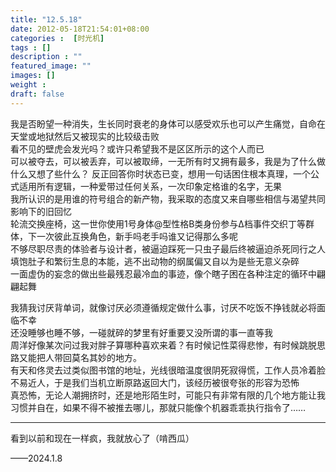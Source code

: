 ```yaml
---
title: "12.5.18"
date: 2012-05-18T21:54:01+08:00
categories :  [时光机]
tags : []
description : ""
featured_image: ""
images: []
weight : 
draft: false
---
```


我是否盼望一种消失，生长同时衰老的身体可以感受欢乐也可以产生痛觉，自命在天堂或地狱然后又被现实的比较级击败  
看不见的壁虎会发光吗？或许只希望我不是区区所示的这个人而已  
可以被夺去，可以被丢弃，可以被取缔，一无所有时又拥有最多，我是为了什么做什么又想了些什么？<!--more-->
反正回答你时状态已变，想用一句话困住根本真理，一个公式适用所有逻辑，一种爱带过任何关系，一次印象定格谁的名字，无果  
我所认识的是用谁的符号组合的新产物，我采取的态度又来自哪些相信与渴望共同影响下的旧回忆  
轮流交换座椅，这一世你使用1号身体@型性格B类身份参与Δ档事件交织丁等群体，下一次彼此互换角色，新手吗老手吗谁又记得那么多呢  
不够尽职尽责的体验者与设计者，被逼迫踩死一只虫子最后终被逼迫杀死同行之人  
填饱肚子和繁衍生息的本能，逃不出动物的纲属偏又自以为是些无意义杂碎  
一面虚伪的妄念的做出些最残忍最冷血的事迹，像个瞎子困在各种注定的循环中翩翩起舞  

我猜我讨厌背单词，就像讨厌必须遵循规定做什么事，讨厌不吃饭不挣钱就必将面临不幸  
还没睡够也睡不够，一碰就碎的梦里有好重要又没所谓的事一直等我  
周洋好像某次问过我对胖子算哪种喜欢来着？有时候记性菜得悲惨，有时候跳脱思路又能把人带回莫名其妙的地方。  
有天和佟灵去过类似图书馆的地址，光线很暗温度很阴死寂得慌，工作人员冷着脸不易近人，于是我们当机立断原路返回大门，该经历被很夸张的形容为恐怖  
真恐怖，无论人潮拥挤时，还是地形陌生时，可能只有非常有限的几个地方能让我习惯并自在，如果不得不被推去哪儿，那就只能像个机器乖乖执行指令了……  

---
看到以前和现在一样疯，我就放心了（啃西瓜）

——2024.1.8